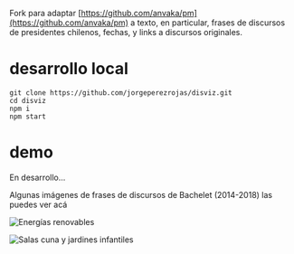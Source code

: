 Fork para adaptar [https://github.com/anvaka/pm](https://github.com/anvaka/pm) a texto, en particular, frases de discursos de presidentes chilenos, fechas, y links a discursos originales.

# desarrollo local

```
git clone https://github.com/jorgeperezrojas/disviz.git
cd disviz
npm i
npm start
```

# demo

En desarrollo... 

Algunas imágenes de frases de discursos de Bachelet (2014-2018) las puedes ver acá

![Energías renovables](https://raw.githubusercontent.com/disviz/master/demo/gifs/bachelet_2_energia.gif)

![Salas cuna y jardines infantiles](https://raw.githubusercontent.com/disviz/master/demo/gifs/bachelet_2_salas_cuna.gif)


